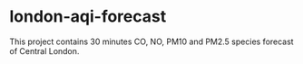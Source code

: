 # london-aqi-forecast
This project contains 30 minutes CO, NO, PM10 and PM2.5 species forecast of Central London.
